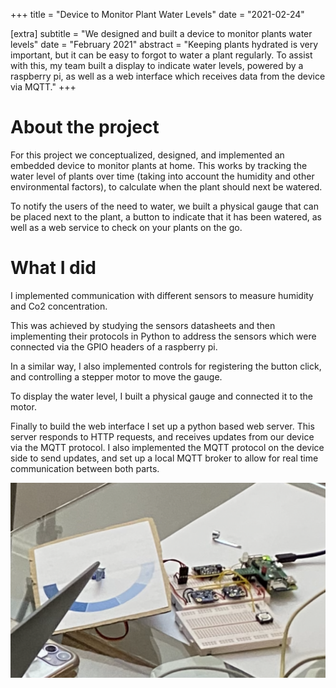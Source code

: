 +++
title = "Device to Monitor Plant Water Levels"
date = "2021-02-24"

[extra]
subtitle = "We designed and built a device to monitor plants water levels"
date = "February 2021"
abstract = "Keeping plants hydrated is very important, but it can be easy to forgot to water a plant regularly. To assist with this, my team built a display to indicate water levels, powered by a raspberry pi, as well as a web interface which receives data from the device via MQTT."
+++

# About the project
For this project we conceptualized, designed, and implemented an embedded device to monitor plants at home. This works by tracking the water level of plants over time (taking into account the humidity and other environmental factors), to calculate when the plant should next be watered.

To notify the users of the need to water, we built a physical gauge that can be placed next to the plant, a button to indicate that it has been watered, as well as a web service to check on your plants on the go.

# What I did

I implemented communication with different sensors to measure humidity and Co2 concentration.

This was achieved by studying the sensors datasheets and then implementing their protocols in Python to address the sensors which were connected via the GPIO headers of a raspberry pi.

In a similar way, I also implemented controls for registering the button click, and controlling a stepper motor to move the gauge.

To display the water level, I built a physical gauge and connected it to the motor.

Finally to build the web interface I set up a python based web server. This server responds to HTTP requests, and receives updates from our device via the MQTT protocol. I also implemented the MQTT protocol on the device side to send updates, and set up a local MQTT broker to allow for real time communication between both parts.

![](/image/portfolio/plant.png)